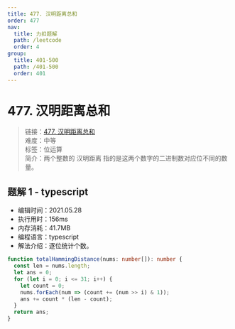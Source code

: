 ```yaml
---
title: 477. 汉明距离总和
order: 477
nav:
  title: 力扣题解
  path: /leetcode
  order: 4
group:
  title: 401-500
  path: /401-500
  order: 401
---
```


# 477. 汉明距离总和

> 链接：[477. 汉明距离总和](https://leetcode-cn.com/problems/total-hamming-distance/)  
> 难度：中等  
> 标签：位运算  
> 简介：两个整数的 汉明距离 指的是这两个数字的二进制数对应位不同的数量。

## 题解 1 - typescript

- 编辑时间：2021.05.28
- 执行用时：156ms
- 内存消耗：41.7MB
- 编程语言：typescript
- 解法介绍：逐位统计个数。

```typescript
function totalHammingDistance(nums: number[]): number {
  const len = nums.length;
  let ans = 0;
  for (let i = 0; i <= 31; i++) {
    let count = 0;
    nums.forEach(num => (count += (num >> i) & 1));
    ans += count * (len - count);
  }
  return ans;
}
```
